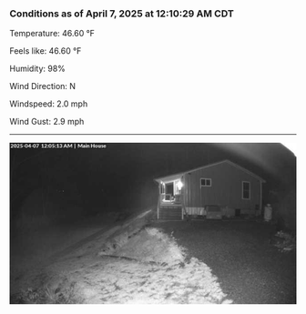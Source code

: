 ### Conditions as of April 7, 2025 at 12:10:29 AM CDT 

Temperature: 46.60 &deg;F

Feels like: 46.60 &deg;F

Humidity: 98%

Wind Direction: N

Windspeed: 2.0 mph

Wind Gust: 2.9 mph

---

<img src="./images/latest.jpeg"/>

